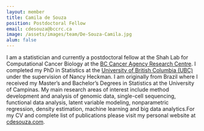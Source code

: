 ```yaml
---
layout: member
title: Camila de Souza
position: Postdoctoral Fellow
email: cdesouza@bccrc.ca
image: /assets/images/team/De-Souza-Camila.jpg
alum: false
---
```


I am a statistician and currently a postdoctoral fellow at the Shah Lab for Computational Cancer Biology at the [BC Cancer Agency Research Centre](http://www.bccrc.ca/). I completed my PhD in Statistics at the [University of British Columbia (UBC)](https://www.stat.ubc.ca/) under the supervision of Nancy Heckman. I am originally from Brazil where I received my Master’s and Bachelor’s Degrees in Statistics at the University of Campinas. My main research areas of interest include method development and analysis of genomic data, single-cell sequencing, functional data analysis, latent variable modeling, nonparametric regression, density estimation, machine learning and big data analytics.​ For my CV and complete list of publications please visit my personal website at [cdesouza.com](cdesouza.com).